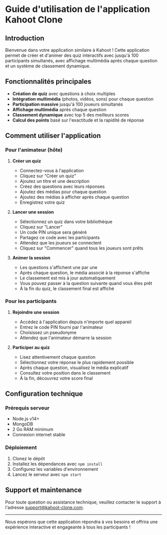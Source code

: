 # Guide d'utilisation de l'application Kahoot Clone

## Introduction

Bienvenue dans votre application similaire à Kahoot ! Cette application permet de créer et d'animer des quiz interactifs avec jusqu'à 100 participants simultanés, avec affichage multimédia après chaque question et un système de classement dynamique.

## Fonctionnalités principales

- **Création de quiz** avec questions à choix multiples
- **Intégration multimédia** (photos, vidéos, sons) pour chaque question
- **Participation massive** jusqu'à 100 joueurs simultanés
- **Affichage multimédia** après chaque question
- **Classement dynamique** avec top 5 des meilleurs scores
- **Calcul des points** basé sur l'exactitude et la rapidité de réponse

## Comment utiliser l'application

### Pour l'animateur (hôte)

1. **Créer un quiz**
   - Connectez-vous à l'application
   - Cliquez sur "Créer un quiz"
   - Ajoutez un titre et une description
   - Créez des questions avec leurs réponses
   - Ajoutez des médias pour chaque question
   - Ajoutez des médias à afficher après chaque question
   - Enregistrez votre quiz

2. **Lancer une session**
   - Sélectionnez un quiz dans votre bibliothèque
   - Cliquez sur "Lancer"
   - Un code PIN unique sera généré
   - Partagez ce code avec les participants
   - Attendez que les joueurs se connectent
   - Cliquez sur "Commencer" quand tous les joueurs sont prêts

3. **Animer la session**
   - Les questions s'affichent une par une
   - Après chaque question, le média associé à la réponse s'affiche
   - Le classement est mis à jour automatiquement
   - Vous pouvez passer à la question suivante quand vous êtes prêt
   - À la fin du quiz, le classement final est affiché

### Pour les participants

1. **Rejoindre une session**
   - Accédez à l'application depuis n'importe quel appareil
   - Entrez le code PIN fourni par l'animateur
   - Choisissez un pseudonyme
   - Attendez que l'animateur démarre la session

2. **Participer au quiz**
   - Lisez attentivement chaque question
   - Sélectionnez votre réponse le plus rapidement possible
   - Après chaque question, visualisez le média explicatif
   - Consultez votre position dans le classement
   - À la fin, découvrez votre score final

## Configuration technique

### Prérequis serveur
- Node.js v14+
- MongoDB
- 2 Go RAM minimum
- Connexion internet stable

### Déploiement
1. Clonez le dépôt
2. Installez les dépendances avec `npm install`
3. Configurez les variables d'environnement
4. Lancez le serveur avec `npm start`

## Support et maintenance

Pour toute question ou assistance technique, veuillez contacter le support à l'adresse support@kahoot-clone.com.

---

Nous espérons que cette application répondra à vos besoins et offrira une expérience interactive et engageante à tous les participants !

